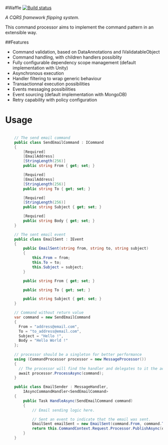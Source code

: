 #Waffle
[![Build status](https://ci.appveyor.com/api/projects/status/gdk39oc6q617r8y2)](https://ci.appveyor.com/project/ycrumeyrolle/waffle)

*A CQRS framework flipping system.*

This command processor aims to implement the command pattern in an extensible way. 


##Features

* Command validation, based on DataAnnotations and IValidatableObject
* Command handling, with children handlers possiblity
* Fully configurable dependency scope management (default implementation with Unity)
* Asynchronous execution
* Handler filtering to wrap generic behaviour
* Transactionnal execution possibilities
* Events messaging possibilities
* Event sourcing (default implementation with MongoDB)
* Retry capability with policy configuration

Usage
=====

```C#

    // The send email command
    public class SendEmailCommand : ICommand
    {
        [Required]
        [EmailAddress]
        [StringLength(256)]
        public string From { get; set; }

        [Required]
        [EmailAddress]
        [StringLength(256)]
        public string To { get; set; }

        [Required]
        [StringLength(256)]
        public string Subject { get; set; }

        [Required]
        public string Body { get; set; }
    }

    // The sent email event
    public class EmailSent : IEvent
    {
        public EmailSent(string from, string to, string subject)
        {
            this.From = from;
            this.To = to;
            this.Subject = subject;
        }   

        public string From { get; set; }

        public string To { get; set; }

        public string Subject { get; set; }
    }

    // Command without return value
    var command = new SendEmailCommand
    {
      From = "address@email.com",
      To = "to_address@email.com",
      Subject = "Hello !",
      Body = "Hello World !"
    };
    
    // processor should be a singleton for better performance
    using (CommandProcessor processor = new MessageProcessor())
    {
      // The processor will find the handler and delegates to it the action
      await processor.ProcessAsync(command);
    }

    public class EmailSender : MessageHandler, 
        IAsyncCommandHandler<SendEmailCommand>
    {
        public Task HandleAsync(SendEmailCommand command)
        {
            // Email sending logic here.

            // Sent an event to indicate that the email was sent.
            EmailSent emailSent = new EmailSent(command.From, command.To, command.Subject);
            return this.CommandContext.Request.Processor.PublishAsync(orderCreated);
        }
    }

```

